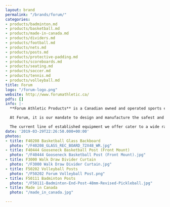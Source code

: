 ```yaml
---
layout: brand
permalink: "/brands/forum/"
categories:
- products/badminton.md
- products/basketball.md
- products/made-in-canada.md
- products/dividers.md
- products/football.md
- products/nets.md
- products/posts.md
- products/protective-padding.md
- products/scoreboards.md
- products/seating.md
- products/soccer.md
- products/tennis.md
- products/volleyball.md
title: Forum
logo: "/forum-logo.png"
website: http://www.forumathletic.ca/
pdfs: []
info: |-
  **Forum Athletic Products** is a Canadian owned and operated sports equipment manufacturer and distributor with many years of experience in the industry. We are proud to be the market leader and supplier of choice for schools, community centres and recreation facilities across Canada.

  At Forum, it is our mandate to design and manufacture the safest and highest quality athletic products at competitive prices. Our company is made up of a creative and ambitious team and we strive to set new standards. This results in the customer service level and detailed workmanship we pride ourselves on.

  The current line of established equipment we offer cater to a wide range of sports and gymnasium activities. This includes state of the art **basketball backstops**, fixed and telescopic **seating systems**, **divider curtains**, **scoreboards**, **wall padding**, **goals**, **net posts** as well as a variety of miscellaneous gymnasium products. Additionally, we welcome the opportunity to design and manufacture specialty items or customize our existing products to suit your needs.
date: '2019-03-29T22:26:50.000+00:00'
photos:
- title: F40208 Basketball Glass Backboard
  photo: "/F40208_GLASS_REC_BOARD_72X48_WR.jpg"
- title: F40444 Gooseneck Basketball Post (Front Mount)
  photo: "/F40444 Gooseneck Basketball Post (Front Mount).jpg"
- title: F3000 Walk Draw Divider Curtain
  photo: "/F3000 Walk Draw Divider Curtain.jpg"
- title: F50202 Volleyball Posts
  photo: "/F50202 Forum Volleyball Post.png"
- title: F50111 Badminton Posts
  photo: "/F50111-Badminton-End-Post-48mm-Revised-Pickleball.jpg"
- title: Made in Canada
  photo: "/made_in_canada.jpg"

---
```

